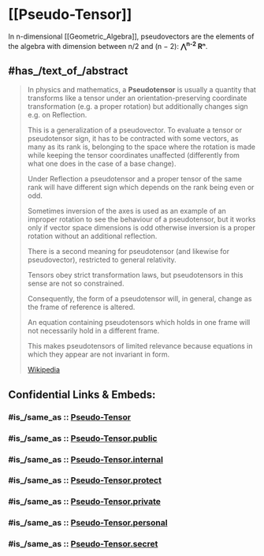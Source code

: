 
# [[Pseudo-Tensor]] 


In n-dimensional [[Geometric_Algebra]], 
pseudovectors are the 
elements of the algebra with dimension between n/2 and (n − 2): __⋀<sup>n-2</sup> Rⁿ__. 

## #has_/text_of_/abstract 


> In physics and mathematics, 
> a **Pseudotensor** is usually a quantity that transforms like a tensor 
> under an orientation-preserving coordinate transformation 
> (e.g. a proper rotation) 
> but additionally changes sign e.g. on Reflection. 
> 
> This is a generalization of a pseudovector. 
> To evaluate a tensor or pseudotensor sign, 
> it has to be contracted with some vectors, as many as its rank is, 
> belonging to the space where the rotation is made 
> while keeping the tensor coordinates unaffected 
> (differently from what one does in the case of a base change). 
> 
> Under Reflection a pseudotensor and a proper tensor of the same rank 
> will have different sign which depends on the rank being even or odd. 
> 
> Sometimes inversion of the axes is used as an example of an improper rotation 
> to see the behaviour of a pseudotensor, 
> but it works only if vector space dimensions is odd 
> otherwise inversion is a proper rotation without an additional reflection.
>
> There is a second meaning for pseudotensor (and likewise for pseudovector), 
> restricted to general relativity. 
> 
> Tensors obey strict transformation laws, 
> but pseudotensors in this sense are not so constrained. 
> 
> Consequently, the form of a pseudotensor will, in general, 
> change as the frame of reference is altered. 
> 
> An equation containing pseudotensors which holds in one frame 
> will not necessarily hold in a different frame. 
> 
> This makes pseudotensors of limited relevance 
> because equations in which they appear are not invariant in form.
>
> [Wikipedia](https://en.wikipedia.org/wiki/Pseudotensor)


## Confidential Links & Embeds: 

### #is_/same_as :: [Pseudo-Tensor](/_Standards/Mathematics/Geometry/Pseudo-Tensor.md) 

### #is_/same_as :: [Pseudo-Tensor.public](/_public/Mathematics/Geometry/Pseudo-Tensor.public.md) 

### #is_/same_as :: [Pseudo-Tensor.internal](/_internal/Mathematics/Geometry/Pseudo-Tensor.internal.md) 

### #is_/same_as :: [Pseudo-Tensor.protect](/_protect/Mathematics/Geometry/Pseudo-Tensor.protect.md) 

### #is_/same_as :: [Pseudo-Tensor.private](/_private/Mathematics/Geometry/Pseudo-Tensor.private.md) 

### #is_/same_as :: [Pseudo-Tensor.personal](/_personal/Mathematics/Geometry/Pseudo-Tensor.personal.md) 

### #is_/same_as :: [Pseudo-Tensor.secret](/_secret/Mathematics/Geometry/Pseudo-Tensor.secret.md)


